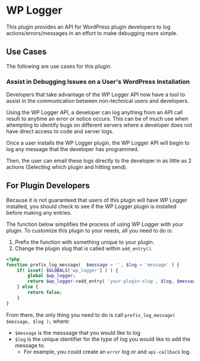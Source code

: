 # WP Logger

This plugin provides an API for WordPress plugin developers to log actions/errors/messages in an effort to make debugging more simple.

## Use Cases

The following are use cases for this plugin.

### Assist in Debugging Issues on a User's WordPress Installation

Developers that take advantage of the WP Logger API now have a tool to assist in the communication between non-technical users and developers. 

Using the WP Logger API, a developer can log anything from an API call result to anytime an error or notice occurs. This can be of much use when attempting to identify bugs on different servers where a developer does not have direct access to code and server logs.

Once a user installs the WP Logger plugin, the WP Logger API will begin to log any message that the developer has programmed. 

Then, the user can email these logs directly to the developer in as little as 2 actions (Selecting which plugin and hitting send).

## For Plugin Developers

Because it is not guaranteed that users of this plugin will have WP Logger installed, you should check to see if the WP Logger plugin is installed before making any entries.

The function below simplifies the process of using WP Logger with your plugin. To customize this plugin to your needs, all you need to do is:

1. Prefix the function with something unique to your plugin.
2. Change the plugin slug that is called within `add_entry()`.

```php
<?php
function prefix_log_message(  $message = '', $log = 'message' ) {
    if( isset( $GLOBALS['wp_logger'] ) ) {
	    global $wp_logger;
	    return $wp_logger->add_entry( 'your-plugin-slug', $log, $message );
    } else {
	    return false;
    }
}
```

From there, the only thing you need to do is call `prefix_log_message( $message, $log );` where:

- `$message` is the messsage that you would like to log
- `$log` is the unique identifier for the type of log you would like to add the message to.
	- For example, you could create an `error` log or and `api-callback` log.